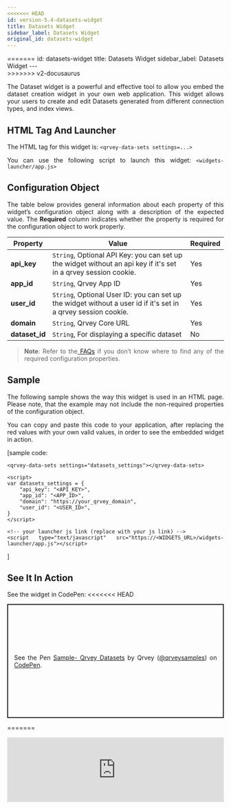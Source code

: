 ```yaml
---
<<<<<<< HEAD
id: version-5.4-datasets-widget
title: Datasets Widget
sidebar_label: Datasets Widget
original_id: datasets-widget
---
```

<div style="text-align: justify">
=======
id: datasets-widget
title: Datasets Widget
sidebar_label: Datasets Widget
---
<div style={{textAlign: "justify"}}>
>>>>>>> v2-docusaurus

The Dataset widget is a powerful and effective tool to allow you embed the dataset creation widget in your own web application. This widget allows your users to create and edit Datasets generated from different connection types, and index views.

## HTML Tag And Launcher
The HTML tag for this widget is: 
`<qrvey-data-sets settings=...>`

You can use the following script to launch this widget:
`<widgets-launcher/app.js>`

## Configuration Object
The table below provides general information about each property of this widget’s configuration object along with a description of the expected value. The **Required** column indicates whether the property is required for the configuration object to work properly. 



| **Property** | **Value** | **Required** |
| --- | --- | --- |
| **api_key** | `String`, Optional API Key: you can set up the widget without an api key if it's set in a qrvey session cookie. | Yes |
| **app_id** | `String`, Qrvey App ID| Yes |
| **user_id** | `String`, Optional User ID:  you can set up the widget without a user id if it's set in a qrvey session cookie.| Yes  |
| **domain** | `String`, Qrvey Core URL | Yes | 
| **dataset_id** | `String`, For displaying a specific dataset | No |

> **Note**: Refer to the<a href="/docs/faqs/faqs-intro/"> FAQs</a> if you don’t know where to find any of the required configuration properties. 

## Sample
The following sample shows the way this widget is used in an HTML page. Please note, that the example may not include the non-required properties of the configuration object. 

You can copy and paste this code to your application, after replacing the red values with your own valid values, in order to see the embedded widget in action.

[sample code:

```
<qrvey-data-sets settings="datasets_settings"></qrvey-data-sets>
```
```
<script>
var datasets_settings = {
    "api_key": "<API_KEY>",
    "app_id": "<APP_ID>",
    "domain": "https://your_qrvey_domain",
    "user_id": "<USER_ID>",
}
</script>
```
```
<!-- your launcher js link (replace with your js link) -->
<script type="text/javascript" src="https://<WIDGETS_URL>/widgets-launcher/app.js"></script>
```
]

## See It In Action
See the widget in CodePen:
<<<<<<< HEAD
      <p class="codepen" data-height="838" data-theme-id="light" data-default-tab="result" data-user="qrveysamples" data-slug-hash="e2af64022d03276dea717530cbd2aafd"  style="height: 265px; box-sizing: border-box; display: flex; align-items: center; justify-content: center; border: 2px solid; margin: 1em 0; padding: 1em;" data-pen-title="Sample- Qrvey Datasets">
        <span>See the Pen <a href="https://codepen.io/qrveysamples/pen/e2af64022d03276dea717530cbd2aafd">
        Sample- Qrvey Datasets</a> by Qrvey (<a href="https://codepen.io/qrveysamples">@qrveysamples</a>)
        on <a href="https://codepen.io">CodePen</a>.</span>
      </p>
      <script async src="https://static.codepen.io/assets/embed/ei.js"></script>

=======

<iframe
  allowFullScreen
  className="cp_embed_iframe "
  frameBorder={0}
  height={838}
  width="100%"
  name="cp_embed_1"
  scrolling="no"
  src="https://codepen.io/qrveysamples/embed/e2af64022d03276dea717530cbd2aafd?height=838&theme-id=light&default-tab=result&user=qrveysamples&slug-hash=e2af64022d03276dea717530cbd2aafd&pen-title=Sample-%20Qrvey%20Datasets&name=cp_embed_1"
  style={{ width: "100%", overflow: "hidden", display: "block" }}
  title="Sample- Qrvey Datasets"
  loading="lazy"
  id="cp_embed_e2af64022d03276dea717530cbd2aafd"
/>
>>>>>>> v2-docusaurus





<<<<<<< HEAD
=======
</div>

>>>>>>> v2-docusaurus
